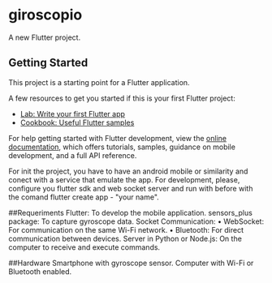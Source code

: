 # giroscopio

A new Flutter project.

## Getting Started

This project is a starting point for a Flutter application.

A few resources to get you started if this is your first Flutter project:

- [Lab: Write your first Flutter app](https://docs.flutter.dev/get-started/codelab)
- [Cookbook: Useful Flutter samples](https://docs.flutter.dev/cookbook)

For help getting started with Flutter development, view the
[online documentation](https://docs.flutter.dev/), which offers tutorials,
samples, guidance on mobile development, and a full API reference.

For init the project, you have to have an android mobile or similarity and conect with a service that emulate the app.
For development, please, configure you flutter sdk and web socket server and run with before with the comand flutter create app - "your name".

##Requeriments 
Flutter: To develop the mobile application.
sensors_plus package: To capture gyroscope data.
Socket Communication:
• WebSocket: For communication on the same Wi-Fi network.
• Bluetooth: For direct communication between devices.
Server in Python or Node.js: On the computer to receive and execute commands.

##Hardware
Smartphone with gyroscope sensor.
Computer with Wi-Fi or Bluetooth enabled.

